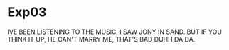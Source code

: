 # Exp03

IVE BEEN LISTENING TO THE MUSIC, I SAW JONY IN SAND.
BUT IF YOU THINK IT UP, HE CAN'T MARRY ME, THAT'S BAD
DUHH DA DA. 
